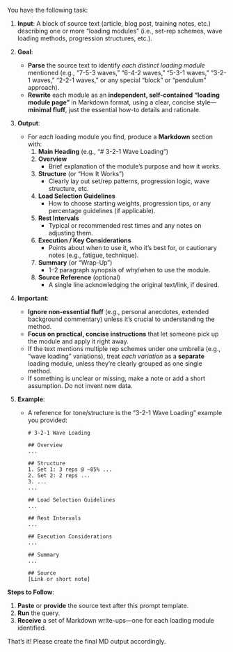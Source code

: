You have the following task:

1. **Input**: A block of source text (article, blog post, training notes, etc.) describing one or more “loading modules” (i.e., set-rep schemes, wave loading methods, progression structures, etc.).

2. **Goal**: 
   - **Parse** the source text to identify *each distinct loading module* mentioned (e.g., “7-5-3 waves,” “6-4-2 waves,” “5-3-1 waves,” “3-2-1 waves,” “2-2-1 waves,” or any special “block” or “pendulum” approach).
   - **Rewrite** each module as an **independent, self-contained “loading module page”** in Markdown format, using a clear, concise style—**minimal fluff**, just the essential how-to details and rationale.

3. **Output**: 
   - For *each* loading module you find, produce a **Markdown** section with:
     1. **Main Heading** (e.g., “# 3-2-1 Wave Loading”)  
     2. **Overview**  
        - Brief explanation of the module’s purpose and how it works.
     3. **Structure** (or “How It Works”)  
        - Clearly lay out set/rep patterns, progression logic, wave structure, etc.
     4. **Load Selection Guidelines**  
        - How to choose starting weights, progression tips, or any percentage guidelines (if applicable).
     5. **Rest Intervals**  
        - Typical or recommended rest times and any notes on adjusting them.
     6. **Execution / Key Considerations**  
        - Points about when to use it, who it’s best for, or cautionary notes (e.g., fatigue, technique).
     7. **Summary** (or “Wrap-Up”)  
        - 1–2 paragraph synopsis of why/when to use the module.
     8. **Source Reference** (optional)  
        - A single line acknowledging the original text/link, if desired.

4. **Important**:
   - **Ignore non-essential fluff** (e.g., personal anecdotes, extended background commentary) unless it’s crucial to understanding the method.
   - **Focus on practical, concise instructions** that let someone pick up the module and apply it right away.
   - If the text mentions multiple rep schemes under one umbrella (e.g., “wave loading” variations), treat *each variation* as a **separate** loading module, unless they’re clearly grouped as one single method.
   - If something is unclear or missing, make a note or add a short assumption. Do not invent new data.

5. **Example**:
   - A reference for tone/structure is the “3-2-1 Wave Loading” example you provided:
     ```
     # 3-2-1 Wave Loading
     
     ## Overview
     ...
     
     ## Structure
     1. Set 1: 3 reps @ ~85% ...
     2. Set 2: 2 reps ...
     3. ...
     ...
     
     ## Load Selection Guidelines
     ...
     
     ## Rest Intervals
     ...
     
     ## Execution Considerations
     ...
     
     ## Summary
     ...
     
     ## Source
     [Link or short note]
     ```

**Steps to Follow**:
1. **Paste** or **provide** the source text after this prompt template.
2. **Run** the query.
3. **Receive** a set of Markdown write-ups—one for each loading module identified.

That’s it! Please create the final MD output accordingly.
